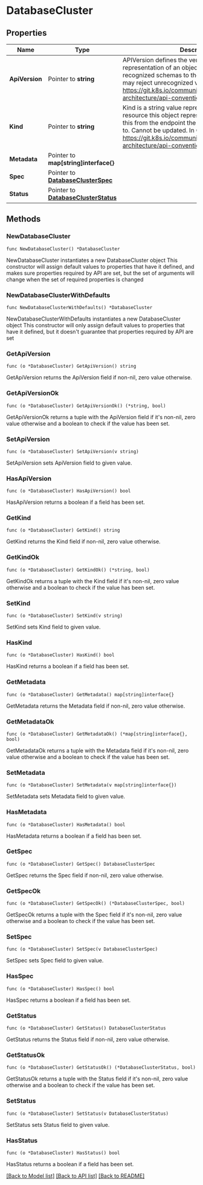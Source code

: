# DatabaseCluster

## Properties

Name | Type | Description | Notes
------------ | ------------- | ------------- | -------------
**ApiVersion** | Pointer to **string** | APIVersion defines the versioned schema of this representation of an object. Servers should convert recognized schemas to the latest internal value, and may reject unrecognized values. More info: https://git.k8s.io/community/contributors/devel/sig-architecture/api-conventions.md#resources | [optional] 
**Kind** | Pointer to **string** | Kind is a string value representing the REST resource this object represents. Servers may infer this from the endpoint the client submits requests to. Cannot be updated. In CamelCase. More info: https://git.k8s.io/community/contributors/devel/sig-architecture/api-conventions.md#types-kinds | [optional] 
**Metadata** | Pointer to **map[string]interface{}** |  | [optional] 
**Spec** | Pointer to [**DatabaseClusterSpec**](DatabaseClusterSpec.md) |  | [optional] 
**Status** | Pointer to [**DatabaseClusterStatus**](DatabaseClusterStatus.md) |  | [optional] 

## Methods

### NewDatabaseCluster

`func NewDatabaseCluster() *DatabaseCluster`

NewDatabaseCluster instantiates a new DatabaseCluster object
This constructor will assign default values to properties that have it defined,
and makes sure properties required by API are set, but the set of arguments
will change when the set of required properties is changed

### NewDatabaseClusterWithDefaults

`func NewDatabaseClusterWithDefaults() *DatabaseCluster`

NewDatabaseClusterWithDefaults instantiates a new DatabaseCluster object
This constructor will only assign default values to properties that have it defined,
but it doesn't guarantee that properties required by API are set

### GetApiVersion

`func (o *DatabaseCluster) GetApiVersion() string`

GetApiVersion returns the ApiVersion field if non-nil, zero value otherwise.

### GetApiVersionOk

`func (o *DatabaseCluster) GetApiVersionOk() (*string, bool)`

GetApiVersionOk returns a tuple with the ApiVersion field if it's non-nil, zero value otherwise
and a boolean to check if the value has been set.

### SetApiVersion

`func (o *DatabaseCluster) SetApiVersion(v string)`

SetApiVersion sets ApiVersion field to given value.

### HasApiVersion

`func (o *DatabaseCluster) HasApiVersion() bool`

HasApiVersion returns a boolean if a field has been set.

### GetKind

`func (o *DatabaseCluster) GetKind() string`

GetKind returns the Kind field if non-nil, zero value otherwise.

### GetKindOk

`func (o *DatabaseCluster) GetKindOk() (*string, bool)`

GetKindOk returns a tuple with the Kind field if it's non-nil, zero value otherwise
and a boolean to check if the value has been set.

### SetKind

`func (o *DatabaseCluster) SetKind(v string)`

SetKind sets Kind field to given value.

### HasKind

`func (o *DatabaseCluster) HasKind() bool`

HasKind returns a boolean if a field has been set.

### GetMetadata

`func (o *DatabaseCluster) GetMetadata() map[string]interface{}`

GetMetadata returns the Metadata field if non-nil, zero value otherwise.

### GetMetadataOk

`func (o *DatabaseCluster) GetMetadataOk() (*map[string]interface{}, bool)`

GetMetadataOk returns a tuple with the Metadata field if it's non-nil, zero value otherwise
and a boolean to check if the value has been set.

### SetMetadata

`func (o *DatabaseCluster) SetMetadata(v map[string]interface{})`

SetMetadata sets Metadata field to given value.

### HasMetadata

`func (o *DatabaseCluster) HasMetadata() bool`

HasMetadata returns a boolean if a field has been set.

### GetSpec

`func (o *DatabaseCluster) GetSpec() DatabaseClusterSpec`

GetSpec returns the Spec field if non-nil, zero value otherwise.

### GetSpecOk

`func (o *DatabaseCluster) GetSpecOk() (*DatabaseClusterSpec, bool)`

GetSpecOk returns a tuple with the Spec field if it's non-nil, zero value otherwise
and a boolean to check if the value has been set.

### SetSpec

`func (o *DatabaseCluster) SetSpec(v DatabaseClusterSpec)`

SetSpec sets Spec field to given value.

### HasSpec

`func (o *DatabaseCluster) HasSpec() bool`

HasSpec returns a boolean if a field has been set.

### GetStatus

`func (o *DatabaseCluster) GetStatus() DatabaseClusterStatus`

GetStatus returns the Status field if non-nil, zero value otherwise.

### GetStatusOk

`func (o *DatabaseCluster) GetStatusOk() (*DatabaseClusterStatus, bool)`

GetStatusOk returns a tuple with the Status field if it's non-nil, zero value otherwise
and a boolean to check if the value has been set.

### SetStatus

`func (o *DatabaseCluster) SetStatus(v DatabaseClusterStatus)`

SetStatus sets Status field to given value.

### HasStatus

`func (o *DatabaseCluster) HasStatus() bool`

HasStatus returns a boolean if a field has been set.


[[Back to Model list]](../README.md#documentation-for-models) [[Back to API list]](../README.md#documentation-for-api-endpoints) [[Back to README]](../README.md)


